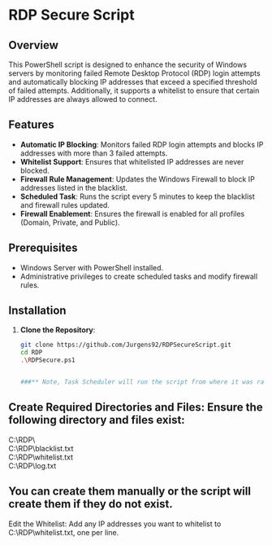 # RDP Secure Script

## Overview

This PowerShell script is designed to enhance the security of Windows servers by monitoring failed Remote Desktop Protocol (RDP) login attempts and automatically blocking IP addresses that exceed a specified threshold of failed attempts. Additionally, it supports a whitelist to ensure that certain IP addresses are always allowed to connect.

## Features

- **Automatic IP Blocking**: Monitors failed RDP login attempts and blocks IP addresses with more than 3 failed attempts.
- **Whitelist Support**: Ensures that whitelisted IP addresses are never blocked.
- **Firewall Rule Management**: Updates the Windows Firewall to block IP addresses listed in the blacklist.
- **Scheduled Task**: Runs the script every 5 minutes to keep the blacklist and firewall rules updated.
- **Firewall Enablement**: Ensures the firewall is enabled for all profiles (Domain, Private, and Public).

## Prerequisites

- Windows Server with PowerShell installed.
- Administrative privileges to create scheduled tasks and modify firewall rules.

## Installation

1. **Clone the Repository**:
   ```sh
   git clone https://github.com/Jurgens92/RDPSecureScript.git
   cd RDP
   .\RDPSecure.ps1

   
   ###** Note, Task Scheduler will run the script from where it was ran, so create the ps1 file inside C:\RDP**


## Create Required Directories and Files: Ensure the following directory and files exist:
C:\RDP\   
C:\RDP\blacklist.txt   
C:\RDP\whitelist.txt   
C:\RDP\log.txt   

## You can create them manually or the script will create them if they do not exist.
Edit the Whitelist: Add any IP addresses you want to whitelist to C:\RDP\whitelist.txt, one per line.
